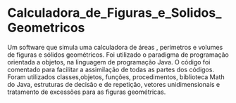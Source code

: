 # Calculadora_de_Figuras_e_Solidos_Geometricos
Um software que simula uma calculadora de  áreas , perímetros e volumes de figuras e sólidos geométricos. 
Foi utilizado o paradigma de programação orientada a objetos, na linguagem de programação Java. 
O código foi comentado para facilitar a assimilação de todas as partes dos códigos.
Foram utilizados classes,objetos, funções, procedimentos, biblioteca Math do Java, estruturas de decisão e de repetição, vetores unidimensionais e tratamento de excessões para as figuras geométricas.
